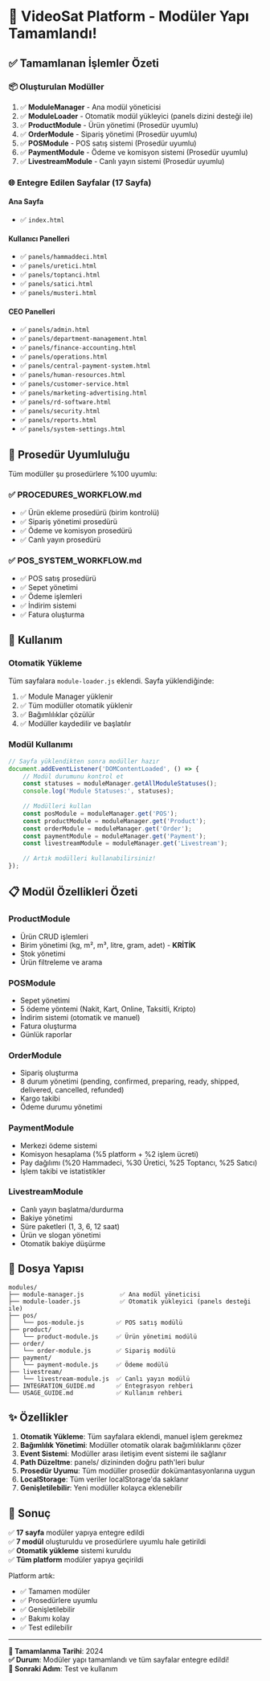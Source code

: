 # 🎊 VideoSat Platform - Modüler Yapı Tamamlandı!

## ✅ Tamamlanan İşlemler Özeti

### 📦 Oluşturulan Modüller

1. ✅ **ModuleManager** - Ana modül yöneticisi
2. ✅ **ModuleLoader** - Otomatik modül yükleyici (panels dizini desteği ile)
3. ✅ **ProductModule** - Ürün yönetimi (Prosedür uyumlu)
4. ✅ **OrderModule** - Sipariş yönetimi (Prosedür uyumlu)
5. ✅ **POSModule** - POS satış sistemi (Prosedür uyumlu)
6. ✅ **PaymentModule** - Ödeme ve komisyon sistemi (Prosedür uyumlu)
7. ✅ **LivestreamModule** - Canlı yayın sistemi (Prosedür uyumlu)

### 🌐 Entegre Edilen Sayfalar (17 Sayfa)

#### Ana Sayfa
- ✅ `index.html`

#### Kullanıcı Panelleri
- ✅ `panels/hammaddeci.html`
- ✅ `panels/uretici.html`
- ✅ `panels/toptanci.html`
- ✅ `panels/satici.html`
- ✅ `panels/musteri.html`

#### CEO Panelleri
- ✅ `panels/admin.html`
- ✅ `panels/department-management.html`
- ✅ `panels/finance-accounting.html`
- ✅ `panels/operations.html`
- ✅ `panels/central-payment-system.html`
- ✅ `panels/human-resources.html`
- ✅ `panels/customer-service.html`
- ✅ `panels/marketing-advertising.html`
- ✅ `panels/rd-software.html`
- ✅ `panels/security.html`
- ✅ `panels/reports.html`
- ✅ `panels/system-settings.html`

## 🎯 Prosedür Uyumluluğu

Tüm modüller şu prosedürlere %100 uyumlu:

### ✅ PROCEDURES_WORKFLOW.md
- ✅ Ürün ekleme prosedürü (birim kontrolü)
- ✅ Sipariş yönetimi prosedürü
- ✅ Ödeme ve komisyon prosedürü
- ✅ Canlı yayın prosedürü

### ✅ POS_SYSTEM_WORKFLOW.md
- ✅ POS satış prosedürü
- ✅ Sepet yönetimi
- ✅ Ödeme işlemleri
- ✅ İndirim sistemi
- ✅ Fatura oluşturma

## 🚀 Kullanım

### Otomatik Yükleme

Tüm sayfalara `module-loader.js` eklendi. Sayfa yüklendiğinde:
1. ✅ Module Manager yüklenir
2. ✅ Tüm modüller otomatik yüklenir
3. ✅ Bağımlılıklar çözülür
4. ✅ Modüller kaydedilir ve başlatılır

### Modül Kullanımı

```javascript
// Sayfa yüklendikten sonra modüller hazır
document.addEventListener('DOMContentLoaded', () => {
    // Modül durumunu kontrol et
    const statuses = moduleManager.getAllModuleStatuses();
    console.log('Module Statuses:', statuses);
    
    // Modülleri kullan
    const posModule = moduleManager.get('POS');
    const productModule = moduleManager.get('Product');
    const orderModule = moduleManager.get('Order');
    const paymentModule = moduleManager.get('Payment');
    const livestreamModule = moduleManager.get('Livestream');
    
    // Artık modülleri kullanabilirsiniz!
});
```

## 📋 Modül Özellikleri Özeti

### ProductModule
- Ürün CRUD işlemleri
- Birim yönetimi (kg, m², m³, litre, gram, adet) - **KRİTİK**
- Stok yönetimi
- Ürün filtreleme ve arama

### POSModule
- Sepet yönetimi
- 5 ödeme yöntemi (Nakit, Kart, Online, Taksitli, Kripto)
- İndirim sistemi (otomatik ve manuel)
- Fatura oluşturma
- Günlük raporlar

### OrderModule
- Sipariş oluşturma
- 8 durum yönetimi (pending, confirmed, preparing, ready, shipped, delivered, cancelled, refunded)
- Kargo takibi
- Ödeme durumu yönetimi

### PaymentModule
- Merkezi ödeme sistemi
- Komisyon hesaplama (%5 platform + %2 işlem ücreti)
- Pay dağılımı (%20 Hammadeci, %30 Üretici, %25 Toptancı, %25 Satıcı)
- İşlem takibi ve istatistikler

### LivestreamModule
- Canlı yayın başlatma/durdurma
- Bakiye yönetimi
- Süre paketleri (1, 3, 6, 12 saat)
- Ürün ve slogan yönetimi
- Otomatik bakiye düşürme

## 📁 Dosya Yapısı

```
modules/
├── module-manager.js          ✅ Ana modül yöneticisi
├── module-loader.js           ✅ Otomatik yükleyici (panels desteği ile)
├── pos/
│   └── pos-module.js         ✅ POS satış modülü
├── product/
│   └── product-module.js     ✅ Ürün yönetimi modülü
├── order/
│   └── order-module.js       ✅ Sipariş modülü
├── payment/
│   └── payment-module.js     ✅ Ödeme modülü
├── livestream/
│   └── livestream-module.js  ✅ Canlı yayın modülü
├── INTEGRATION_GUIDE.md      ✅ Entegrasyon rehberi
└── USAGE_GUIDE.md            ✅ Kullanım rehberi
```

## ✨ Özellikler

1. **Otomatik Yükleme**: Tüm sayfalara eklendi, manuel işlem gerekmez
2. **Bağımlılık Yönetimi**: Modüller otomatik olarak bağımlılıklarını çözer
3. **Event Sistemi**: Modüller arası iletişim event sistemi ile sağlanır
4. **Path Düzeltme**: panels/ dizininden doğru path'leri bulur
5. **Prosedür Uyumu**: Tüm modüller prosedür dokümantasyonlarına uygun
6. **LocalStorage**: Tüm veriler localStorage'da saklanır
7. **Genişletilebilir**: Yeni modüller kolayca eklenebilir

## 🎉 Sonuç

✅ **17 sayfa** modüler yapıya entegre edildi  
✅ **7 modül** oluşturuldu ve prosedürlere uyumlu hale getirildi  
✅ **Otomatik yükleme** sistemi kuruldu  
✅ **Tüm platform** modüler yapıya geçirildi  

Platform artık:
- ✅ Tamamen modüler
- ✅ Prosedürlere uyumlu
- ✅ Genişletilebilir
- ✅ Bakımı kolay
- ✅ Test edilebilir

---

**📅 Tamamlanma Tarihi**: 2024  
**✅ Durum**: Modüler yapı tamamlandı ve tüm sayfalar entegre edildi!  
**🎯 Sonraki Adım**: Test ve kullanım








